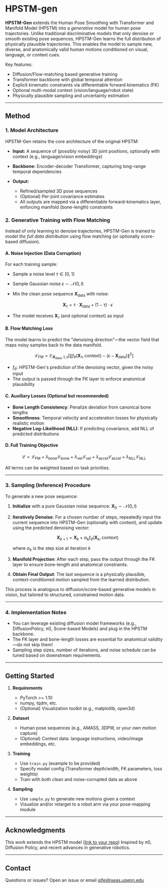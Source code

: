 # HPSTM-gen

**HPSTM-Gen** extends the Human Pose Smoothing with Transformer and Manifold Model (HPSTM) into a *generative* model for human pose trajectories.
Unlike traditional discriminative models that only denoise or smooth existing pose sequences, HPSTM-Gen learns the full distribution of physically plausible trajectories. This enables the model to sample new, diverse, and anatomically valid human motions conditioned on visual, language, or context cues.

Key features:

* Diffusion/Flow-matching based generative training
* Transformer backbone with global temporal attention
* Explicit kinematic constraints via differentiable forward kinematics (FK)
* Optional multi-modal context (vision/language/robot state)
* Physically plausible sampling and uncertainty estimation

---

## Method

### 1. **Model Architecture**

HPSTM-Gen retains the core architecture of the original HPSTM:

* **Input:** A sequence of (possibly noisy) 3D joint positions, optionally with context (e.g., language/vision embeddings)
* **Backbone:** Encoder-decoder Transformer, capturing long-range temporal dependencies
* **Output:**

  * Refined/sampled 3D pose sequences
  * (Optional) Per-joint covariance estimates
  * All outputs are mapped via a differentiable forward-kinematics layer, enforcing manifold (bone-length) constraints

### 2. **Generative Training with Flow Matching**

Instead of only learning to denoise trajectories, HPSTM-Gen is trained to *model the full data distribution* using flow matching (or optionally score-based diffusion).

#### **A. Noise Injection (Data Corruption)**

For each training sample:

* Sample a noise level $\tau \in [0, 1]$
* Sample Gaussian noise $\epsilon \sim \mathcal{N}(0, I)$
* Mix the clean pose sequence $\mathbf{X}_\text{data}$ with noise:

  $$
  \mathbf{X}_\tau = \tau \cdot \mathbf{X}_\text{data} + (1 - \tau) \cdot \epsilon
  $$
* The model receives $\mathbf{X}_\tau$ (and optional context) as input

#### **B. Flow Matching Loss**

The model learns to predict the "denoising direction"—the vector field that maps noisy samples back to the data manifold.

$$
\mathcal{L}_\text{FM} = \mathbb{E}_{\mathbf{X}_\text{data}, \tau, \epsilon}\left[ \left\| f_\theta(\mathbf{X}_\tau, \text{context}) - (\epsilon - \mathbf{X}_\text{data}) \right\|^2 \right]
$$

* $f_\theta$: HPSTM-Gen's prediction of the denoising vector, given the noisy input
* The output is passed through the FK layer to enforce anatomical plausibility

#### **C. Auxiliary Losses (Optional but recommended)**

* **Bone Length Consistency**: Penalize deviation from canonical bone lengths
* **Smoothness**: Temporal velocity and acceleration losses for physically realistic motion
* **Negative Log-Likelihood (NLL)**: If predicting covariance, add NLL of predicted distributions

#### **D. Full Training Objective**

$$
\mathcal{L} = \mathcal{L}_\text{FM} + \lambda_\text{bone} \mathcal{L}_\text{bone} + \lambda_\text{vel} \mathcal{L}_\text{vel} + \lambda_\text{accel} \mathcal{L}_\text{accel} + \lambda_\text{NLL} \mathcal{L}_\text{NLL}
$$

All terms can be weighted based on task priorities.

---

### 3. **Sampling (Inference) Procedure**

To generate a new pose sequence:

1. **Initialize** with a pure Gaussian noise sequence: $\mathbf{X}_0 \sim \mathcal{N}(0, I)$
2. **Iteratively Denoise**: For a chosen number of steps, repeatedly input the current sequence into HPSTM-Gen (optionally with context), and update using the predicted denoising vector:

   $$
   \mathbf{X}_{k+1} = \mathbf{X}_k + \alpha_k f_\theta(\mathbf{X}_k, \text{context})
   $$

   where $\alpha_k$ is the step size at iteration $k$
3. **Manifold Projection**: After each step, pass the output through the FK layer to ensure bone-length and anatomical constraints.
4. **Obtain Final Output**: The last sequence is a physically plausible, context-conditioned motion sampled from the learned distribution.

This process is analogous to diffusion/score-based generative models in vision, but tailored to structured, constrained motion data.

---

### 4. **Implementation Notes**

* You can leverage existing diffusion model frameworks (e.g., DiffusionPolicy, π0, Score-based Models) and plug in the HPSTM backbone.
* The FK layer and bone-length losses are essential for anatomical validity—do not skip them!
* Sampling step sizes, number of iterations, and noise schedule can be tuned based on downstream requirements.

---

## Getting Started

1. **Requirements**

   * PyTorch >= 1.10
   * numpy, tqdm, etc.
   * (Optional) Visualization toolkit (e.g., matplotlib, open3d)

2. **Dataset**

   * Human pose sequences (e.g., AMASS, 3DPW, or your own motion capture)
   * (Optional) Context data: language instructions, video/image embeddings, etc.

3. **Training**

   * Use `train.py` (example to be provided)
   * Specify model config (Transformer depth/width, FK parameters, loss weights)
   * Train with both clean and noise-corrupted data as above

4. **Sampling**

   * Use `sample.py` to generate new motions given a context
   * Visualize and/or retarget to a robot arm via your pose-mapping module

---

## Acknowledgments

This work extends the HPSTM model ([link to your repo](https://github.com/Qifei-C/HPSTM))
Inspired by π0, Diffusion Policy, and recent advances in generative robotics.

---

## Contact

Questions or issues?
Open an issue or email [qifei@seas.upenn.edu](mailto:qifei@seas.upenn.edu)

